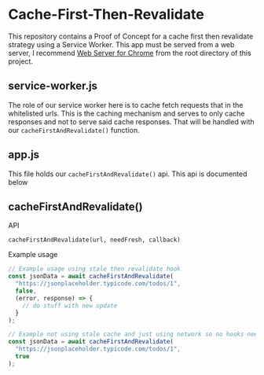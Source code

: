 # Cache-First-Then-Revalidate

This repository contains a Proof of Concept for a cache first then revalidate strategy using a Service Worker. This app must be served from a web server, I recommend [Web Server for Chrome](https://chrome.google.com/webstore/detail/web-server-for-chrome/ofhbbkphhbklhfoeikjpcbhemlocgigb?hl=en) from the root directory of this project.

## service-worker.js

The role of our service worker here is to cache fetch requests that in the whitelisted urls. This is the caching mechanism and serves to only cache responses and not to serve said cache responses. That will be handled with our `cacheFirstAndRevalidate()` function.

## app.js

This file holds our `cacheFirstAndRevalidate()` api. This api is documented below

## cacheFirstAndRevalidate()

API

```
cacheFirstAndRevalidate(url, needFresh, callback)
```

Example usage

```js
// Example usage using stale then revalidate hook
const jsonData = await cacheFirstAndRevalidate(
  "https://jsonplaceholder.typicode.com/todos/1",
  false,
  (error, response) => {
    // do stuff with new update
  }
);

// Example not using stale cache and just using network so no hooks needed
const jsonData = await cacheFirstAndRevalidate(
  "https://jsonplaceholder.typicode.com/todos/1",
  true
);
```
